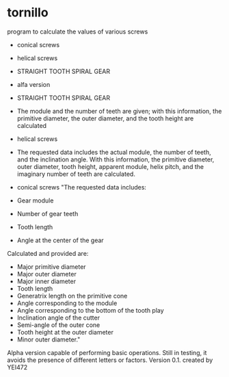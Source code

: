 # tornillo
 program to calculate the values of various screws
- conical screws
- helical screws
- STRAIGHT TOOTH SPIRAL GEAR

- alfa version
  
- STRAIGHT TOOTH SPIRAL GEAR
- The module and the number of teeth are given; with this information, the primitive diameter, the outer diameter, and the tooth height are calculated

- helical screws
-  The requested data includes the actual module, the number of teeth, and the inclination angle. With this information, the primitive diameter, outer diameter,
  tooth height, apparent module, helix pitch, and the imaginary number of teeth are calculated.

- conical screws
"The requested data includes:
- Gear module
- Number of gear teeth
- Tooth length
- Angle at the center of the gear

Calculated and provided are:
- Major primitive diameter
- Major outer diameter
- Major inner diameter
- Tooth length
- Generatrix length on the primitive cone
- Angle corresponding to the module
- Angle corresponding to the bottom of the tooth play
- Inclination angle of the cutter
- Semi-angle of the outer cone
- Tooth height at the outer diameter
- Minor outer diameter."


Alpha version capable of performing basic operations. Still in testing, it avoids the presence of different letters or factors. Version 0.1.
created by YEI472
